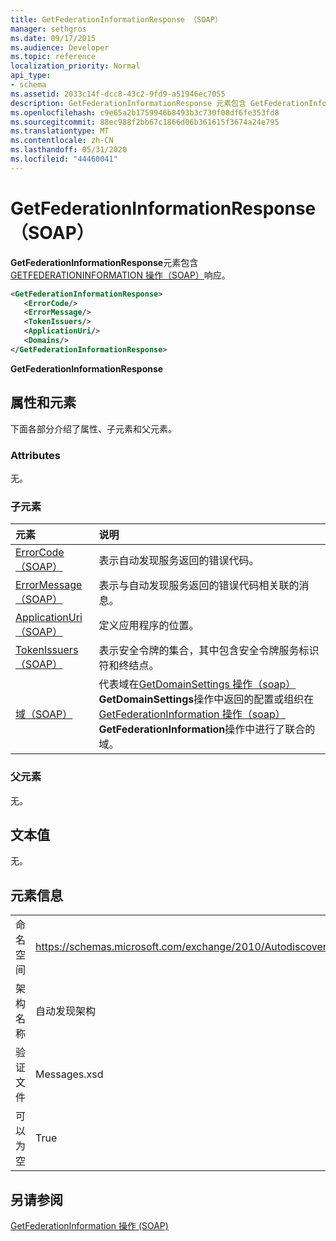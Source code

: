 ```yaml
---
title: GetFederationInformationResponse （SOAP）
manager: sethgros
ms.date: 09/17/2015
ms.audience: Developer
ms.topic: reference
localization_priority: Normal
api_type:
- schema
ms.assetid: 2033c14f-dcc8-43c2-9fd9-a51946ec7055
description: GetFederationInformationResponse 元素包含 GetFederationInformation 操作（SOAP）响应。
ms.openlocfilehash: c9e65a2b1759946b8493b3c730f08df6fe353fd8
ms.sourcegitcommit: 88ec988f2bb67c1866d06b361615f3674a24e795
ms.translationtype: MT
ms.contentlocale: zh-CN
ms.lasthandoff: 05/31/2020
ms.locfileid: "44460041"
---
```

# <a name="getfederationinformationresponse-soap"></a>GetFederationInformationResponse （SOAP）

**GetFederationInformationResponse**元素包含[GETFEDERATIONINFORMATION 操作（SOAP）](getfederationinformation-operation-soap.md)响应。 
  
```XML
<GetFederationInformationResponse>
   <ErrorCode/>
   <ErrorMessage/>
   <TokenIssuers/>
   <ApplicationUri/>
   <Domains/>
</GetFederationInformationResponse>
```

 **GetFederationInformationResponse**
## <a name="attributes-and-elements"></a>属性和元素

下面各部分介绍了属性、子元素和父元素。
  
### <a name="attributes"></a>Attributes

无。
  
### <a name="child-elements"></a>子元素

|**元素**|**说明**|
|:-----|:-----|
|[ErrorCode （SOAP）](errorcode-soap.md) <br/> |表示自动发现服务返回的错误代码。  <br/> |
|[ErrorMessage （SOAP）](errormessage-soap.md) <br/> |表示与自动发现服务返回的错误代码相关联的消息。  <br/> |
|[ApplicationUri （SOAP）](applicationuri-soap.md) <br/> |定义应用程序的位置。  <br/> |
|[TokenIssuers （SOAP）](tokenissuers-soap.md) <br/> |表示安全令牌的集合，其中包含安全令牌服务标识符和终结点。  <br/> |
|[域（SOAP）](domains-soap.md) <br/> |代表域在[GetDomainSettings 操作（soap）](getdomainsettings-operation-soap.md) **GetDomainSettings**操作中返回的配置或组织在[GetFederationInformation 操作（soap）](getfederationinformation-operation-soap.md) **GetFederationInformation**操作中进行了联合的域。  <br/> |
   
### <a name="parent-elements"></a>父元素

无。
  
## <a name="text-value"></a>文本值

无。
  
## <a name="element-information"></a>元素信息

|||
|:-----|:-----|
|命名空间  <br/> |https://schemas.microsoft.com/exchange/2010/Autodiscover  <br/> |
|架构名称  <br/> |自动发现架构  <br/> |
|验证文件  <br/> |Messages.xsd  <br/> |
|可以为空  <br/> |True  <br/> |
   
## <a name="see-also"></a>另请参阅



[GetFederationInformation 操作 (SOAP)](getfederationinformation-operation-soap.md)

